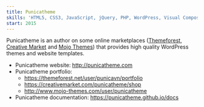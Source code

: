 ```yaml
---
title: Punicatheme
skills: 'HTML5, CSS3, JavaScript, jQuery, PHP, WordPress, Visual Composer, WooCommerce'
start: 2015
---
```


Punicatheme is an author on some online marketplaces ([Themeforest](https://themeforest.net/user/punicavn/portfolio), [Creative Market](https://creativemarket.com/punicatheme/shop) and [Mojo Themes](http://www.mojo-themes.com/user/punicatheme)) that provides high quality WordPress themes and website templates.

* Punicatheme website: http://punicatheme.com
* Punicatheme portfolio:
  * https://themeforest.net/user/punicavn/portfolio
  * https://creativemarket.com/punicatheme/shop
  * http://www.mojo-themes.com/user/punicatheme
* Punicatheme documentation: https://punicatheme.github.io/docs
